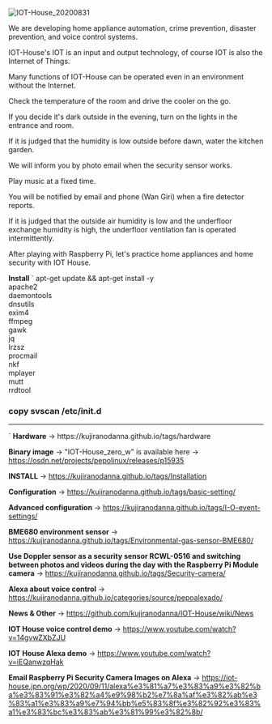 ![IOT-House_20200831](https://user-images.githubusercontent.com/70492305/92525801-70698580-f25f-11ea-92f0-383490cd34c0.jpeg)

We are developing home appliance automation, crime prevention, disaster prevention, and voice control systems.

IOT-House's IOT is an input and output technology, of course IOT is also the Internet of Things.

Many functions of IOT-House can be operated even in an environment without the Internet.

Check the temperature of the room and drive the cooler on the go.

If you decide it's dark outside in the evening, turn on the lights in the entrance and room.

If it is judged that the humidity is low outside before dawn, water the kitchen garden.

We will inform you by photo email when the security sensor works.

Play music at a fixed time.

You will be notified by email and phone (Wan Giri) when a fire detector reports.

If it is judged that the outside air humidity is low and the underfloor exchange humidity is high, the underfloor ventilation fan is operated intermittently.

After playing with Raspberry Pi, let's practice home appliances and home security with IOT House.

<b>Install</b>
`
apt-get update && apt-get install -y \
apache2 \
daemontools \
dnsutils \
exim4 \
ffmpeg \
gawk \
jq \
lrzsz \
procmail \
nkf \
mplayer \
mutt \
rrdtool
### copy svscan /etc/init.d

<hr>
`
<b>Hardware</b> -> https://kujiranodanna.github.io/tags/hardware

<b>Binary image</b> -> "IOT-House_zero_w" is available here -> https://osdn.net/projects/pepolinux/releases/p15935

<b>INSTALL</b> -> https://kujiranodanna.github.io/tags/Installation

<b>Configuration</b> -> https://kujiranodanna.github.io/tags/basic-setting/

<b>Advanced configuration</b> -> https://kujiranodanna.github.io/tags/I-O-event-settings/

<b>BME680 environment sensor</b> -> https://kujiranodanna.github.io/tags/Environmental-gas-sensor-BME680/

<b>Use Doppler sensor as a security sensor RCWL-0516 and switching between photos and videos during the day with the Raspberry Pi Module camera</b> -> https://kujiranodanna.github.io/tags/Security-camera/

<b>Alexa about voice control</b> -> https://kujiranodanna.github.io/categories/source/pepoalexado/

<b>News & Other</b> -> https://github.com/kujiranodanna/IOT-House/wiki/News

<b>IOT House voice control demo</b> -> https://www.youtube.com/watch?v=14gvwZXbZJU

<b>IOT House Alexa demo</b> -> https://www.youtube.com/watch?v=iEQanwzqHak

<b>Email Raspberry Pi Security Camera Images on Alexa</b> → https://iot-house.jpn.org/wp/2020/09/11/alexa%e3%81%a7%e3%83%a9%e3%82%ba%e3%83%91%e3%82%a4%e9%98%b2%e7%8a%af%e3%82%ab%e3%83%a1%e3%83%a9%e7%94%bb%e5%83%8f%e3%82%92%e3%83%a1%e3%83%bc%e3%83%ab%e3%81%99%e3%82%8b/
